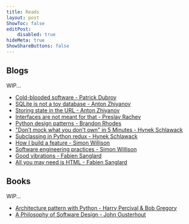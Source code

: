 ```yaml
---
title: Reads
layout: post
ShowToc: false
editPost:
    disabled: true
hideMeta: true
ShowShareButtons: false
---
```


## Blogs

WIP...

-   [Cold-blooded software - Patrick Dubroy]
-   [SQLite is not a toy database - Anton Zhiyanov]
-   [Storing state in the URL - Anton Zhiyanov]
-   [Interfaces are not meant for that - Preslav Rachev]
-   [Python design patterns - Brandon Rhodes]
-   ["Don’t mock what you don't own" in 5 Minutes - Hynek Schlawack]
-   [Subclassing in Python redux - Hynek Schlawack]
-   [How I build a feature - Simon Willison]
-   [Software engineering practices - Simon Willison]
-   [Good vibrations - Fabien Sanglard]
-   [All you may need is HTML - Fabien Sanglard]

## Books

WIP...

-   [Architecture pattern with Python - Harry Percival & Bob Gregory]
-   [A Philosophy of Software Design - John Ousterhout]

<!-- Blogs -->

[cold-blooded software - patrick dubroy]: https://dubroy.com/blog/cold-blooded-software/
[sqlite is not a toy database - anton zhiyanov]:
    https://antonz.org/sqlite-is-not-a-toy-database/
[storing state in the url - anton zhiyanov]: https://antonz.org/storing-state/
[interfaces are not meant for that - preslav rachev]:
    https://preslav.me/2023/12/15/golang-interfaces-are-not-meant-for-that/
[python design patterns - brandon rhodes]: https://python-patterns.guide/
["don’t mock what you don't own" in 5 Minutes - hynek schlawack]:
    https://hynek.me/articles/what-to-mock-in-5-mins/
[subclassing in python redux - hynek schlawack]:
    https://hynek.me/articles/python-subclassing-redux/
[how i build a feature - simon willison]:
    https://simonwillison.net/2022/Jan/12/how-i-build-a-feature/
[software engineering practices - simon willison]:
    https://simonwillison.net/2022/Oct/1/software-engineering-practices/
[good vibrations - fabien sanglard]: https://fabiensanglard.net/happy/
[all you may need is html - fabien sanglard]: https://fabiensanglard.net/html/index.html

<!-- Books -->

[architecture pattern with python - harry percival & bob gregory]:
    https://www.cosmicpython.com/book/preface.html
[a philosophy of software design - john ousterhout]:
    https://www.goodreads.com/en/book/show/39996759
